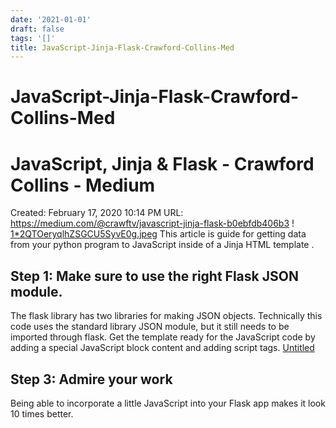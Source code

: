 ```yaml
---
date: '2021-01-01'
draft: false
tags: '[]'
title: JavaScript-Jinja-Flask-Crawford-Collins-Med
---
```


# JavaScript-Jinja-Flask-Crawford-Collins-Med

# JavaScript, Jinja & Flask - Crawford Collins - Medium
Created: February 17, 2020 10:14 PM
URL: https://medium.com/@crawftv/javascript-jinja-flask-b0ebfdb406b3
!
[1*2QTOeryqlhZSGCU5SyvE0g.jpeg](JavaScript,%20Jinja%20&%20Flask%20-%20Crawford%20Collins%20-%20Med%208506c1f6a5da45209609cb1539a0fbe9/12QTOeryqlhZSGCU5SyvE0g.jpeg)
This article is guide for getting data from your python program to JavaScript inside of a Jinja HTML template .
## Step 1: Make sure to use the right Flask JSON module.
The flask library has two libraries for making JSON objects.
Technically this code uses the standard library JSON module, but it still needs to be imported through flask.
Get the template ready for the JavaScript code by adding a special JavaScript block content and adding script tags.
[Untitled](JavaScript,%20Jinja%20&%20Flask%20-%20Crawford%20Collins%20-%20Med%208506c1f6a5da45209609cb1539a0fbe9/Untitled%20Database%2081493e718fa74c69b36c896b9be0d471.csv)
## Step 3: Admire your work
Being able to incorporate a little JavaScript into your Flask app makes it look 10 times better.
